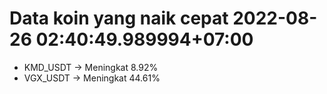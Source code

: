 # Data koin yang naik cepat 2022-08-26 02:40:49.989994+07:00

* KMD_USDT -> Meningkat 8.92%
* VGX_USDT -> Meningkat 44.61%
